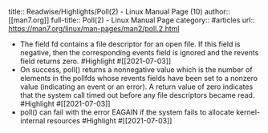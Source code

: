 title:: Readwise/Highlights/Poll(2) - Linux Manual Page (10)
author:: [[man7.org]]
full-title:: Poll(2) - Linux Manual Page
category:: #articles
url:: https://man7.org/linux/man-pages/man2/poll.2.html

- The field fd contains a file descriptor for an open file.  If
       this field is negative, then the corresponding events field is
       ignored and the revents field returns zero. #Highlight #[[2021-07-03]]
- On success, poll() returns a nonnegative value which is the
       number of elements in the pollfds whose revents fields have been
       set to a nonzero value (indicating an event or an error).  A
       return value of zero indicates that the system call timed out
       before any file descriptors became read. #Highlight #[[2021-07-03]]
- poll() can fail with the error EAGAIN
       if the system fails to allocate kernel-internal resources #Highlight #[[2021-07-03]]